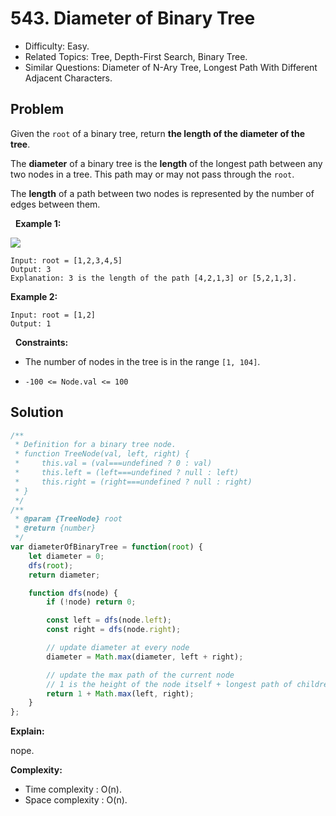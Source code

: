 # 543. Diameter of Binary Tree

- Difficulty: Easy.
- Related Topics: Tree, Depth-First Search, Binary Tree.
- Similar Questions: Diameter of N-Ary Tree, Longest Path With Different Adjacent Characters.

## Problem

Given the ```root``` of a binary tree, return **the length of the **diameter** of the tree**.

The **diameter** of a binary tree is the **length** of the longest path between any two nodes in a tree. This path may or may not pass through the ```root```.

The **length** of a path between two nodes is represented by the number of edges between them.

 
**Example 1:**

![](https://assets.leetcode.com/uploads/2021/03/06/diamtree.jpg)

```
Input: root = [1,2,3,4,5]
Output: 3
Explanation: 3 is the length of the path [4,2,1,3] or [5,2,1,3].
```

**Example 2:**

```
Input: root = [1,2]
Output: 1
```

 
**Constraints:**


	
- The number of nodes in the tree is in the range ```[1, 104]```.
	
- ```-100 <= Node.val <= 100```



## Solution

```javascript
/**
 * Definition for a binary tree node.
 * function TreeNode(val, left, right) {
 *     this.val = (val===undefined ? 0 : val)
 *     this.left = (left===undefined ? null : left)
 *     this.right = (right===undefined ? null : right)
 * }
 */
/**
 * @param {TreeNode} root
 * @return {number}
 */
var diameterOfBinaryTree = function(root) {
    let diameter = 0;
    dfs(root);
    return diameter;

    function dfs(node) {
        if (!node) return 0;

        const left = dfs(node.left);
        const right = dfs(node.right);

        // update diameter at every node
        diameter = Math.max(diameter, left + right);

        // update the max path of the current node
        // 1 is the height of the node itself + longest path of children
        return 1 + Math.max(left, right);
    }
};
```

**Explain:**

nope.

**Complexity:**

* Time complexity : O(n).
* Space complexity : O(n).
